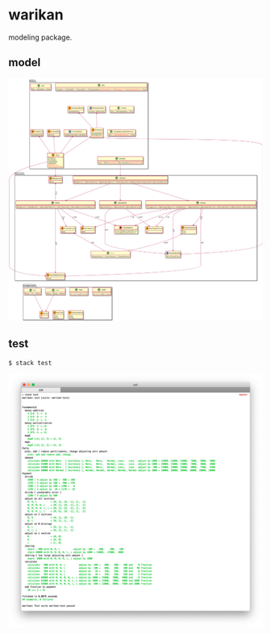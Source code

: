 # warikan
modeling package.

## model
![doc/domain.png](doc/domain.png)

## test
```
$ stack test
```

![doc/test-result.png](doc/test-result.png)
